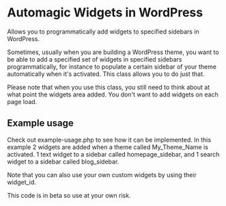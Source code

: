 Automagic Widgets in WordPress
==============================

Allows you to programmatically add widgets to specified sidebars in WordPress.

Sometimes, usually when you are building a WordPress theme, you want to be able to add a specified set of widgets in specified sidebars programmatically, for instance to populate a certain sidebar of your theme automatically when it's activated. This class allows you to do just that.

Please note that when you use this class, you still need to think about at what point the widgets area added. You don't want to add widgets on each page load.

## Example usage
Check out example-usage.php to see how it can be implemented. In this example 2 widgets are added  when a theme called My_Theme_Name is activated. 1 text widget to a sidebar called homepage_sidebar, and 1 search widget to a sidebar called blog_sidebar.

Note that you can also use your own custom widgets by using their widget_id.

This code is in beta so use at your own risk.
